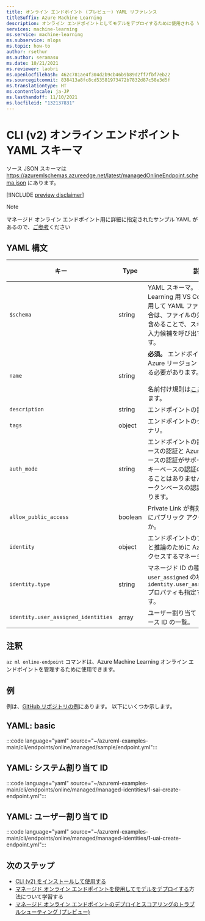 ```yaml
---
title: オンライン エンドポイント (プレビュー) YAML リファレンス
titleSuffix: Azure Machine Learning
description: オンライン エンドポイントとしてモデルをデプロイするために使用される YAML ファイルについての説明
services: machine-learning
ms.service: machine-learning
ms.subservice: mlops
ms.topic: how-to
author: rsethur
ms.author: seramasu
ms.date: 10/21/2021
ms.reviewer: laobri
ms.openlocfilehash: 462c781ae4f304d2b9cb46b9b89d2ff7fbf7eb22
ms.sourcegitcommit: 838413a8fc8cd53581973472b7832d87c58e3d5f
ms.translationtype: HT
ms.contentlocale: ja-JP
ms.lasthandoff: 11/10/2021
ms.locfileid: "132137831"
---
```

# <a name="cli-v2-online-endpoint-yaml-schema"></a>CLI (v2) オンライン エンドポイント YAML スキーマ

ソース JSON スキーマは https://azuremlschemas.azureedge.net/latest/managedOnlineEndpoint.schema.json にあります。

[!INCLUDE [preview disclaimer](../../includes/machine-learning-preview-generic-disclaimer.md)]

> [!NOTE]
> マネージド オンライン エンドポイント用に詳細に指定されたサンプル YAML があるので、[ご参考](https://azuremlschemas.azureedge.net/latest/managedOnlineEndpoint.template.yaml)ください

## <a name="yaml-syntax"></a>YAML 構文

| キー | Type | 説明 | 使用できる値 | 既定値 |
| --- | ---- | ----------- | -------------- | ------------- |
| `$schema` | string | YAML スキーマ。 Azure Machine Learning 用 VS Code 拡張機能を使用して YAML ファイルを作成する場合は、ファイルの先頭に `$schema` を含めることで、スキーマとリソースの入力候補を呼び出すことができます。 | | |
| `name` | string | **必須。** エンドポイントの名前。 Azure リージョン レベルで一意である必要があります。 <br><br> 名前付け規則は[ここ](how-to-manage-quotas.md#azure-machine-learning-managed-online-endpoints-preview)で定義されています。| | |
| `description` | string | エンドポイントの説明。 | | |
| `tags` | object | エンドポイントのタグのディクショナリ。 | | |
| `auth_mode` | string | エンドポイントの認証方法。 キーベースの認証と Azure ML トークンベースの認証がサポートされています。 キーベースの認証の有効期限が切れることはありませんが、Azure ML トークンベースの認証は期限切れになります。 | `key`, `aml_token` | `key` |
| `allow_public_access` | boolean | Private Link が有効になっているときにパブリック アクセスするかどうか。 | | `true` |
| `identity` | object | エンドポイントのプロビジョニングと推論のために Azure リソースにアクセスするマネージド ID 構成。 | | |
| `identity.type` | string | マネージド ID の種類。 型が `user_assigned` の場合は、`identity.user_assigned_identities` プロパティも指定する必要があります。 | `system_assigned`, `user_assigned` | |
| `identity.user_assigned_identities` | array | ユーザー割り当て ID の完全修飾リソース ID の一覧。 | | |

## <a name="remarks"></a>注釈

`az ml online-endpoint` コマンドは、Azure Machine Learning オンライン エンドポイントを管理するために使用できます。

## <a name="examples"></a>例

例は、[GitHub リポジトリの例](https://github.com/Azure/azureml-examples/tree/main/cli/endpoints/batch)にあります。 以下にいくつか示します。

## <a name="yaml-basic"></a>YAML: basic

:::code language="yaml" source="~/azureml-examples-main/cli/endpoints/online/managed/sample/endpoint.yml":::

## <a name="yaml-system-assigned-identity"></a>YAML: システム割り当て ID

:::code language="yaml" source="~/azureml-examples-main/cli/endpoints/online/managed/managed-identities/1-sai-create-endpoint.yml":::

## <a name="yaml-user-assigned-identity"></a>YAML: ユーザー割り当て ID

:::code language="yaml" source="~/azureml-examples-main/cli/endpoints/online/managed/managed-identities/1-uai-create-endpoint.yml":::

## <a name="next-steps"></a>次のステップ

- [CLI (v2) をインストールして使用する](how-to-configure-cli.md)
- [マネージド オンライン エンドポイントを使用してモデルをデプロイする](how-to-deploy-managed-online-endpoints.md)方法について学習する
- [マネージド オンライン エンドポイントのデプロイとスコアリングのトラブルシューティング (プレビュー)](./how-to-troubleshoot-online-endpoints.md)
